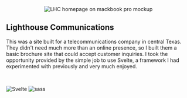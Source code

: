 <div align="center">

 <img src="https://res.cloudinary.com/jameswalker-work/image/upload/v1658207449/General%20Purpose/home__anim-2_gukzzu.gif" alt="LHC homepage on mackbook pro mockup">

</div>

## Lighthouse Communications

This was a site built for a telecommunications company in central Texas. They didn't need much more than an online presence, so I built them a basic brochure site that could accept customer inquiries. I took the opportunity provided by the simple job to use Svelte, a framework I had experimented with previously and very much enjoyed. 

<br>

![Svelte](https://img.shields.io/badge/Svelte-676778?style=for-the-badge&logo=svelte&logoColor=FF7549)
![sass](https://img.shields.io/badge/SASS-CC6699?style=for-the-badge&logo=sass&logoColor=white)
